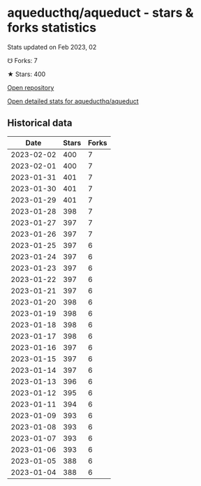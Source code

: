 # aqueducthq/aqueduct - stars & forks statistics

Stats updated on Feb 2023, 02

☋ Forks: 7

★ Stars: 400

[Open repository](https://github.com/aqueducthq/aqueduct)

[Open detailed stats for aqueducthq/aqueduct](https://reviewgithub.com/rep/aqueducthq/aqueduct)

## Historical data
| Date | Stars | Forks |
|------|-------|-------|
| 2023-02-02 | 400 | 7 | 
| 2023-02-01 | 400 | 7 | 
| 2023-01-31 | 401 | 7 | 
| 2023-01-30 | 401 | 7 | 
| 2023-01-29 | 401 | 7 | 
| 2023-01-28 | 398 | 7 | 
| 2023-01-27 | 397 | 7 | 
| 2023-01-26 | 397 | 7 | 
| 2023-01-25 | 397 | 6 | 
| 2023-01-24 | 397 | 6 | 
| 2023-01-23 | 397 | 6 | 
| 2023-01-22 | 397 | 6 | 
| 2023-01-21 | 397 | 6 | 
| 2023-01-20 | 398 | 6 | 
| 2023-01-19 | 398 | 6 | 
| 2023-01-18 | 398 | 6 | 
| 2023-01-17 | 398 | 6 | 
| 2023-01-16 | 397 | 6 | 
| 2023-01-15 | 397 | 6 | 
| 2023-01-14 | 397 | 6 | 
| 2023-01-13 | 396 | 6 | 
| 2023-01-12 | 395 | 6 | 
| 2023-01-11 | 394 | 6 | 
| 2023-01-09 | 393 | 6 | 
| 2023-01-08 | 393 | 6 | 
| 2023-01-07 | 393 | 6 | 
| 2023-01-06 | 393 | 6 | 
| 2023-01-05 | 388 | 6 | 
| 2023-01-04 | 388 | 6 | 

